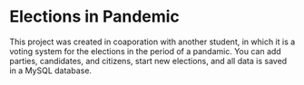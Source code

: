 # Elections in Pandemic
 
This project was created in coaporation with another student, in which it is a voting system for the elections in the period of a pandamic.
You can add parties, candidates, and citizens, start new elections, and all data is saved in a MySQL database. 

